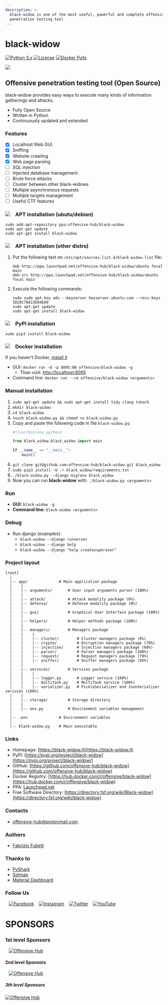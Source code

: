 ```yaml
---
description: >-
  black-widow is one of the most useful, powerful and complete offensive
  penetration testing tool
---
```


# black-widow

[![Python 3.x](https://img.shields.io/badge/python-3.x-yellow.svg)](https://www.python.org/) [![License](https://img.shields.io/badge/license-GPLv3-red.svg)](https://raw.githubusercontent.com/FabrizioFubelli/black-widow/master/LICENSE) [![Docker Pulls](https://img.shields.io/docker/pulls/offensive/black-widow.svg)](https://hub.docker.com/r/offensive/black-widow)

![](https://raw.githubusercontent.com/offensive-hub/black-widow/master/resources/black-widow.jpg)

## Offensive penetration testing tool \(Open Source\)

black-widow provides easy ways to execute many kinds of information gatherings and attacks.

* Fully Open Source
* Written in Python
* Continuously updated and extended

### Features

* [x] Localhost Web GUI
* [x] Sniffing
* [x] Website crawling
* [x] Web page parsing
* [ ] SQL injection
* [ ] Injected database management
* [ ] Brute force attacks
* [ ] Cluster between other black-widows
* [ ] Multiple asynchronous requests
* [ ] Multiple targets management
* [ ] Useful CTF features

### ![](https://raw.githubusercontent.com/offensive-hub/black-widow/master/resources/logos/tux.png)   APT installation (ubutu/debian)

    sudo add-apt-repository ppa:offensive-hub/black-widow
    sudo apt-get update
    sudo apt-get install black-widow

### ![](https://raw.githubusercontent.com/offensive-hub/black-widow/master/resources/logos/tux.png)   APT installation (other distro)

 1) Put the following text on `/etc/apt/sources.list.d/black-widow.list` file:
    ```text
    deb http://ppa.launchpad.net/offensive-hub/black-widow/ubuntu focal main 
    deb-src http://ppa.launchpad.net/offensive-hub/black-widow/ubuntu focal main 
    ```
 2) Execute the following commands:
    ```text
    sudo sudo apt-key adv --keyserver keyserver.ubuntu.com --recv-keys 5D26C76613E84EA9
    sudo apt-get update
    sudo apt-get install black-widow
    ```

### ![](https://raw.githubusercontent.com/offensive-hub/black-widow/master/resources/logos/pypi.png)   PyPI installation
```shell
sudo pip3 install black-widow
```

### ![](https://raw.githubusercontent.com/offensive-hub/black-widow/master/resources/logos/docker-hub.png)   Docker installation
If you haven't Docker, [install it](https://docs.docker.com/install/linux/docker-ce/ubuntu)
  * GUI: `docker run -d -p 8095:80 offensive/black-widow -g`
    * Than visit: [http://localhost:8095](http://localhost:8095/)
  * Command line: `docker run --rm offensive/black-widow <arguments>`

### Manual installation

 1) `sudo apt-get update && sudo apt-get install tidy clang tshark`
 2) `mkdir black-widow`
 3) `cd black-widow`
 4) `touch black-widow.py && chmod +x black-widow.py`
 5) Copy and paste the following code in file `black-widow.py`:
    ```python
    #!/usr/bin/env python3
    
    from black_widow.black_widow import main
    
    if __name__ == "__main__":
        main()
    
    ```
 6) `git clone git@github.com:offensive-hub/black-widow.git black_widow`
 7) `sudo pip3 install -U -r black_widow/requirements.txt`
 8) `./black-widow.py --django migrate black_widow`
 9) Now you can run **black-widow** with: `./black-widow.py <arguments>`

### Run

* **GUI:** `black-widow -g`
* **Command line:** `black-widow <arguments>`

### Debug

* Run django \(examples\):
  * `black-widow --django runserver`
  * `black-widow --django help`
  * `black-widow --django "help createsuperuser"`

### Project layout

```text
[root]
  |
  |-- app/              # Main application package
  |    |
  |    |-- arguments/       # User input arguments parser (100%)
  |    |
  |    |-- attack/          # Attack modality package (0%)
  |    |-- defense/         # Defense modality package (0%)
  |    |
  |    |-- gui/             # Graphical User Interface package (100%)
  |    |
  |    |-- helpers/         # Helper methods package (100%)
  |    |
  |    |-- managers/        # Managers package
  |    |    |
  |    |    |-- cluster/        # Cluster managers package (0%)
  |    |    |-- crypto/         # Encryption managers package (70%)
  |    |    |-- injection/      # Injection managers package (60%)
  |    |    |-- parser/         # Parser managers package (100%)
  |    |    |-- request/        # Request managers package (70%)
  |    |    |-- sniffer/        # Sniffer managers package (95%)
  |    |
  |    |-- services/        # Services package
  |    |    |
  |    |    |-- logger.py       # Logger service (100%)
  |    |    |-- multitask.py    # MultiTask service (100%)
  |    |    |-- serializer.py   # PickleSerializer and JsonSerializer serivces (100%)
  |    |
  |    |-- storage/         # Storage directory
  |    |
  |    |-- env.py           # Environment variables management
  |
  |-- .env              # Environment variables
  |
  |-- black-widow.py    # Main executable
```

### Links

* Homepage: [https://black-widow.it](https://black-widow.it)
* PyPI: [https://pypi.org/project/black-widow](https://pypi.org/project/black-widow/)
* GitHub: [https://github.com/offensive-hub/black-widow](https://github.com/offensive-hub/black-widow)
* Docker Registry: [https://hub.docker.com/r/offensive/black-widow](https://hub.docker.com/r/offensive/black-widow)
* PPA: [Launchpad.net](https://launchpad.net/~offensive-hub/+archive/ubuntu/black-widow)
* Free Software Directory: [https://directory.fsf.org/wiki/Black-widow](https://directory.fsf.org/wiki/black-widow)

### Contacts

* [offensive-hub@protonmail.com](mailto:offensive-hub@protonmail.com)

### Authors

* [Fabrizio Fubelli](https://fabrizio.fubelli.org)

### Thanks to

* [PyShark](https://github.com/KimiNewt/pyshark)
* [Sqlmap](https://github.com/sqlmapproject/sqlmap)
* [Material Dashboard](https://github.com/creativetimofficial/material-dashboard)

### Follow Us

  [![Facebook](https://raw.githubusercontent.com/offensive-hub/black-widow/master/resources/social/facebook-icon.png)](https://www.facebook.com/OffensiveHub/)   [![Instagram](https://raw.githubusercontent.com/offensive-hub/black-widow/master/resources/social/instagram-icon.png)](https://www.instagram.com/0ffens1ve_hub/)   [![Twitter](https://raw.githubusercontent.com/offensive-hub/black-widow/master/resources/social/twitter-icon.png)](https://twitter.com/Offensive_Hub)   [![YouTube](https://raw.githubusercontent.com/offensive-hub/black-widow/master/resources/social/youtube-icon.png)](https://www.youtube.com/playlist?list=PLUrUcT-zI_BfkAagJ5eAgOW8TcVYY5gB6&fbclid=IwAR1hWrMt1vchrDTr8MbAyrOk3l2KZ09uogc8tl38D052w3F1bSk5HyVXn-8)

# SPONSORS

### 1st level Sponsors

  [![Offensive Hub](https://avatars3.githubusercontent.com/u/35137101?s=140)](https://offensivehub.org)

#### 2nd level Sponsors

  [![Offensive Hub](https://avatars3.githubusercontent.com/u/35137101?s=70)](https://offensivehub.org)

##### 3th level Sponsors

  [![Offensive Hub](https://avatars3.githubusercontent.com/u/35137101?s=35)](https://offensivehub.org)
